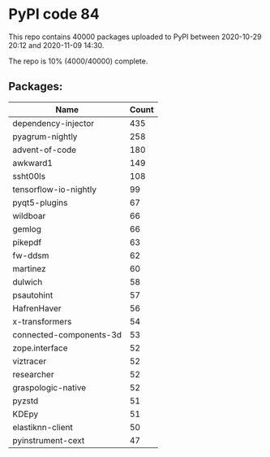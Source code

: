 # PyPI code 84

This repo contains 40000 packages uploaded to PyPI between 
2020-10-29 20:12 and 2020-11-09 14:30.

The repo is 10% (4000/40000) complete.

## Packages:

| Name  | Count |
| ----- | ----- |
| dependency-injector | 435 |
| pyagrum-nightly | 258 |
| advent-of-code | 180 |
| awkward1 | 149 |
| ssht00ls | 108 |
| tensorflow-io-nightly | 99 |
| pyqt5-plugins | 67 |
| wildboar | 66 |
| gemlog | 66 |
| pikepdf | 63 |
| fw-ddsm | 62 |
| martinez | 60 |
| dulwich | 58 |
| psautohint | 57 |
| HafrenHaver | 56 |
| x-transformers | 54 |
| connected-components-3d | 53 |
| zope.interface | 52 |
| viztracer | 52 |
| researcher | 52 |
| graspologic-native | 52 |
| pyzstd | 51 |
| KDEpy | 51 |
| elastiknn-client | 50 |
| pyinstrument-cext | 47 |


